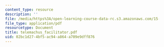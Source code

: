 ```yaml
---
content_type: resource
description: ''
file: /media/https%3A/open-learning-course-data-rc.s3.amazonaws.com/15-667-negotiation-and-conflict-management-spring-2001/02bc1d274bf5ac94a864a709e9dff876_telemachus_facilitator.pdf
file_type: application/pdf
resourcetype: Document
title: telemachus_facilitator.pdf
uid: 02bc1d27-4bf5-ac94-a864-a709e9dff876
---
```

